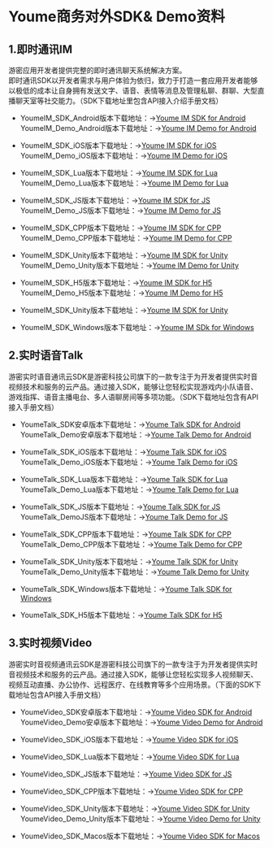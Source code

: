 # Youme商务对外SDK& Demo资料

## 1.即时通讯IM

   游密应用开发者提供完整的即时通讯聊天系统解决方案。  
   即时通讯SDK以开发者需求与用户体验为依归，致力于打造一套应用开发者能够以极低的成本让自身拥有发送文字、语音、表情等消息及管理私聊、群聊、大型直播聊天室等社交能力。（SDK下载地址里包含API接入介绍手册文档）

*  YoumeIM_SDK_Android版本下载地址：->[Youme IM SDK for Android](https://github.com/youmesdk/YoumeIMSDK_Android)  
   YoumeIM_Demo_Android版本下载地址：->[Youme IM Demo for Android](http://dl2.youme.im/release/YIM_Android2_2.x.zip)
     
*  YoumeIM_SDK_iOS版本下载地址：->[Youme IM SDK for iOS](https://github.com/youmesdk/YoumeIM_SDK_iOS)  
   YoumeIM_Demo_iOS版本下载地址：->[Youme IM Demo for iOS](http://dl2.youme.im/release/YIM_iOS2_2.x.zip)
     
*  YoumeIM_SDK_Lua版本下载地址：->[Youme IM SDK for Lua](https://github.com/youmesdk/YoumeIM_SDK_Lua)  
   YoumeIM_Demo_Lua版本下载地址：->[Youme IM Demo for Lua](http://dl2.youme.im/release/YIM_cocos_lua.zip)

*  YoumeIM_SDK_JS版本下载地址：->[Youme IM SDK for JS](https://github.com/youmesdk/YoumeIM_SDK_JS)  
   YoumeIM_Demo_JS版本下载地址：->[Youme IM Demo for JS](http://dl2.youme.im/release/cocosCreateIMDemo.zip)
     
*  YoumeIM_SDK_CPP版本下载地址：->[Youme IM SDK for CPP](https://github.com/youmesdk/YoumeIM_SDK_CPP)  
   YoumeIM_Demo_CPP版本下载地址：->[Youme IM Demo for CPP](http://dl2.youme.im/release/YIM_cocos2d_c++.zip)
     
*  YoumeIM_SDK_Unity版本下载地址：->[Youme IM SDK for Unity](https://github.com/youmesdk/YoumeIM_SDK_Unity)  
   YoumeIM_Demo_Unity版本下载地址：->[Youme IM Demo for Unity](http://dl2.youme.im/release/YIM_U3D_Sample.zip)
     
*  YoumeIM_SDK_H5版本下载地址：->[Youme IM SDK for H5](https://github.com/youmesdk/IM_H5)  
   YoumeIM_Demo_H5版本下载地址：->[Youme IM Demo for H5](https://wxtest3.youme.im/example/demo.html)
     
*  YoumeIM_SDK_Unity版本下载地址：->[Youme IM SDK for Unity](https://github.com/youmesdk/YoumeIM_OSX)

*  YoumeIM_SDK_Windows版本下载地址：->[Youme IM SDk for Windows](http://dl2.youme.im/release/im_c++_2.3.1.11089.zip)


## 2.实时语音Talk

   游密实时语音通讯云SDK是游密科技公司旗下的一款专注于为开发者提供实时音视频技术和服务的云产品。通过接入SDK，能够让您轻松实现游戏内小队语音、游戏指挥、语音主播电台、多人语聊房间等多项功能。（SDK下载地址包含有API接入手册文档）

*  YoumeTalk_SDK安卓版本下载地址：->[Youme Talk SDK for Android](https://github.com/youmesdk/YoumeTalkSDK_Android)  
   YoumeTalk_Demo安卓版本下载地址：->[Youme Talk Demo for Android](https://github.com/youmesdk/YoumeTalkDemo_Android)

*  YoumeTalk_SDK_iOS版本下载地址：->[Youme Talk SDK for iOS](https://github.com/youmesdk/YoumeTalkSDK_iOS)  
   YoumeTalk_Demo_iOS版本下载地址：->[Youme Talk Demo for iOS](https://github.com/youmesdk/YoumeTalkDemo_iOS)
      
*  YoumeTalk_SDK_Lua版本下载地址：->[Youme Talk SDK for Lua](https://github.com/youmesdk/YoumeTalkSDK_Lua)  
   YoumeTalk_Demo_Lua版本下载地址：->[Youme Talk Demo for Lua](https://github.com/youmesdk/YoumeTalkDemo_Lua)
      
*  YoumeTalk_SDK_JS版本下载地址：->[Youme Talk SDK for JS](https://github.com/youmesdk/YoumeTalkSDK_JS)  
   YoumeTalk_DemoJS版本下载地址：->[Youme Talk Demo for JS](https://github.com/youmesdk/YoumeTalkDemo_JS)
      
*  YoumeTalk_SDK_CPP版本下载地址：->[Youme Talk SDK for CPP](https://github.com/youmesdk/YoumeTalkSDK_CPP)  
   YoumeTalk_Demo_CPP版本下载地址：->[Youme Talk Demo for CPP](https://github.com/youmesdk/YoumeTalkDemo_CPP)
      
*  YoumeTalk_SDK_Unity版本下载地址：->[Youme Talk SDK for Unity](https://github.com/youmesdk/YoumeTalkSDK_Unity)  
   YoumeTalk_Demo_Unity版本下载地址：->[Youme Talk Demo for Unity](https://github.com/youmesdk/YoumeTalkDemo_Unity)
      
*  YoumeTalk_SDK_Windows版本下载地址：->[Youme Talk SDK for Windows](https://github.com/youmesdk/YoumeTalkSDK_2.6.5.4989_Windows)
      
*  YoumeTalk_SDK_H5版本下载地址：->[Youme Talk SDK for H5](https://github.com/youmesdk/YoumeTalkSDK_HTML5)
 
 
 ## 3.实时视频Video
 
   游密实时音视频通讯云SDK是游密科技公司旗下的一款专注于为开发者提供实时音视频技术和服务的云产品。通过接入SDK，能够让您轻松实现多人视频聊天、视频互动直播、办公协作、远程医疗、在线教育等多个应用场景。（下面的SDK下载地址包含API接入手册文档）
 
*  YoumeVideo_SDK安卓版本下载地址：->[Youme Video SDK for Android](https://github.com/youmesdk/YoumeVideoSDK_Android)  
   YoumeVideo_Demo安卓版本下载地址：->[Youme Video Demo for Android](https://github.com/youmesdk/YoumeVideoDemo_Android)

*  YoumeVideo_SDK_iOS版本下载地址：->[Youme Video SDK for iOS](https://github.com/youmesdk/YoumeVideoSDK_iOS)

*  YoumeVideo_SDK_Lua版本下载地址：->[Youme Video SDK for Lua](https://github.com/youmesdk/YoumeVideoSDK_Lua)

*  YoumeVideo_SDK_JS版本下载地址：->[Youme Video SDK for JS](https://github.com/youmesdk/YoumeVideoSDK_JS)

*  YoumeVideo_SDK_CPP版本下载地址：->[Youme Video SDK for CPP](https://github.com/youmesdk/YoumeVideoSDK_CPP)

*  YoumeVideo_SDK_Unity版本下载地址：->[Youme Video SDK for Unity](https://github.com/youmesdk/YoumeVideoSDK_Unity)  
   YoumeVideo_Demo_Unity版本下载地址：->[Youme Video Demo for Unity](https://github.com/youmesdk/YoumeVideoDemo_Unity)

*  YoumeVideo_SDK_Macos版本下载地址：->[Youme Video SDK for Macos](https://github.com/youmesdk/YoumeVideoSDK_Macos)
      
